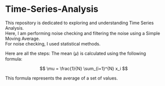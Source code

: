 # Time-Series-Analysis

This repository is dedicated to exploring and understanding Time Series Analysis.  
Here, I am performing noise checking and filtering the noise using a Simple Moving Average.  
For noise checking, I used statistical methods.  

Here are all the steps:
The mean (𝜇) is calculated using the following formula:

$$
\mu = \frac{1}{N} \sum_{i=1}^{N} x_i
$$

This formula represents the average of a set of values.
